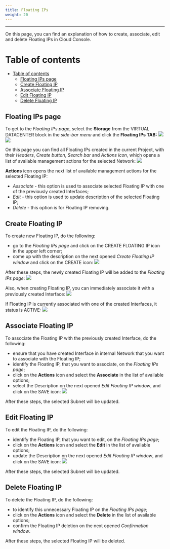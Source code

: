 ```yaml
---
title: Floating IPs
weight: 20
---
```

___
On this page, you can find an explanation of how to create, associate, edit and delete Floating IPs in Cloud Console.

# Table of contents
- [Table of contents](#table-of-contents)
  - [Floating IPs page](#floating-ips-page)
  - [Create Floating IP](#create-floating-ip)
  - [Associate Floating IP](#associate-floating-ip)
  - [Edit Floating IP](#edit-floating-ip)
  - [Delete Floating IP](#delete-floating-ip)

## Floating IPs page
To get to the *Floating IPs page*, select the **Storage** from the VIRTUAL DATACENTER block in the *side-bar menu* and click the **Floating IPs TAB:**
![](../../../assets/images/networks/net-1.png?width=15pc&classes=border,shadow) 
![](../../../assets/images/networks/net-2.png?width=20pc&classes=border,shadow) 

On this page you can find all Floating IPs created in the current Project, with their *Headers*, *Create button*, *Search bar* and *Actions icon*, which opens a list of available management actions for the selected Network:
![](../../../assets/images/networks/net-3.png?classes=border,shadow) 

**Actions** icon opens the next list of available management actions for the selected Floating IP:
- *Associate* - this option is used to associate selected Floating IP with one of the previously created Interfaces; 
- *Edit* - this option is used to update description of the selected Floating IP; 
- *Delete* - this option is for Floating IP removing.

## Create Floating IP
To create new Floating IP, do the following:
- go to the *Floating IPs page* and click on the CREATE FLOATING IP icon in the upper left corner;
- come up with the description on the next opened *Create Floating IP window* and click on the CREATE icon:
![](../../../assets/images/networks/net-4.png?width=25pc&classes=border,shadow) 

After these steps, the newly created Floating IP will be added to the *Floating IPs page*:
![](../../../assets/images/networks/net-5.png?classes=border,shadow)

Also, when creating Floating IP, you can immediately associate it with a previously created Interface:
![](../../../assets/images/networks/net-6.png?width=25pc&classes=border,shadow) 

If Floating IP is currently associated with one of the created Interfaces, it status is ACTIVE:
![](../../../assets/images/networks/net-7.png?classes=border,shadow)

## Associate Floating IP
To associate the Floating IP with the previously created Interface, do the following:
- ensure that you have created Interface in internal Network that you want to associate with the Floating IP;
- identify the Floating IP, that you want to associate, on the *Floating IPs page*;
- click on the **Actions** icon and select the **Associate** in the list of available options;
- select the Description on the next opened *Edit Floating IP window*, and click on the SAVE icon:
![](../../../assets/images/networks/net-8.png?width=25pc&classes=border,shadow) 

After these steps, the selected Subnet will be updated.

## Edit Floating IP
To edit the Floating IP, do the following:
- identify the Floating IP, that you want to edit, on the *Floating IPs page*;
- click on the **Actions** icon and select the **Edit** in the list of available options;
- update the Description on the next opened *Edit Floating IP window*, and click on the SAVE icon:
![](../../../assets/images/networks/net-8.png?width=25pc&classes=border,shadow) 

After these steps, the selected Subnet will be updated.

## Delete Floating IP
To delete the Floating IP, do the following:
- to identify this unnecessary Floating IP on the *Floating IPs page*;
- click on the **Actions** icon and select the **Delete** in the list of available options;
- confirm the Floating IP deletion on the next opened *Confirmation window*.  

After these steps, the selected Floating IP will be deleted.   

